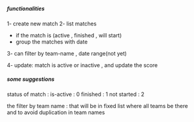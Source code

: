 ##### functionalities
  1- create new match 
  2- list matches 
   - if the match is (active , finished , will start)
   - group the matches with date
   
  3- can filter by team-name , date range(not yet)

  4- update: match is active or inactive , and update the score

##### some suggestions
status of match :
   is-active : 0
   finished : 1
   not started : 2
   
 the filter by team name : 
   that will be in fixed list where all teams be there
   and to avoid duplication in team names 






